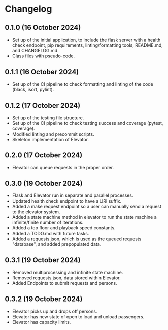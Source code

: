 # Changelog

## 0.1.0 (16 October 2024)
- Set up of the initial application, to include the flask server with a health check endpoint, pip requirements, linting/formatting tools, README.md, and CHANGELOG.md.
- Class files with pseudo-code.

## 0.1.1 (16 October 2024)
- Set up of the CI pipeline to check formatting and linting of the code (black, isort, pylint).

## 0.1.2 (17 October 2024)
- Set up of the testing file structure.
- Set up of the CI pipeline to check testing success and coverage (pytest, coverage).
- Modified linting and precommit scripts.
- Skeleton implementation of Elevator.

## 0.2.0 (17 October 2024)
- Elevator can queue requests in the proper order.

## 0.3.0 (19 October 2024)
- Flask and Elevator run in separate and parallel processes.
- Updated health check endpoint to have a URI suffix.
- Added a make request endpoint so a user can manually send a request to the elevator system.
- Added a state machine method in elevator to run the state machine a infinite/finite number of iterations.
- Added a top floor and playback speed constants.
- Added a TODO.md with future tasks.
- Added a requests.json, which is used as the queued requests "database", and added prepopulated data.

## 0.3.1 (19 October 2024)
- Removed multiprocessing and infinite state machine.
- Removed requests.json, data stored within Elevator.
- Added Endpoints to submit requests and persons.

## 0.3.2 (19 October 2024)
- Elevator picks up and drops off persons.
- Elevator has new state of open to load and unload passengers.
- Elevator has capacity limits.
